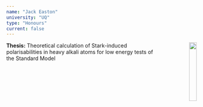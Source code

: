 ```yaml
---
name: "Jack Easton"
university: "UQ"
type: "Honours"
current: false
---
```


<div align="right" width="20%" style="border-style:transparent; border-width:25px;">
  <img align="right" width="20%" src="{{site.baseurl}}/images/students/JackEaston.jpg">
</div>

**Thesis:** Theoretical calculation of Stark-induced polarisabilities in heavy alkali atoms for low energy tests of the Standard Model

<br><br>

<br><br>

